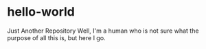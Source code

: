 # hello-world
Just Another Repository
Well, I'm a human who is not sure what the purpose of all this is, but here I go.
